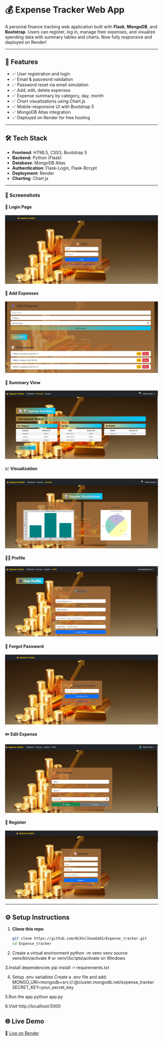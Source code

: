 # 💰 Expense Tracker Web App

A personal finance tracking web application built with **Flask**, **MongoDB**, and **Bootstrap**. Users can register, log in, manage their expenses, and visualize spending data with summary tables and charts. Now fully responsive and deployed on Render!

---

## 🚀 Features

- ✅ User registration and login
- ✅ Email & password validation
- ✅ Password reset via email simulation
- ✅ Add, edit, delete expenses
- ✅ Expense summary by category, day, month
- ✅ Chart visualizations using Chart.js
- ✅ Mobile-responsive UI with Bootstrap 5
- ✅ MongoDB Atlas integration
- ✅ Deployed on Render for free hosting

---

## 🛠 Tech Stack

- **Frontend**: HTML5, CSS3, Bootstrap 5
- **Backend**: Python (Flask)
- **Database**: MongoDB Atlas
- **Authentication**: Flask-Login, Flask-Bcrypt
- **Deployment**: Render
- **Charting**: Chart.js

---

### 📸 Screenshots

#### 🔐 Login Page
![Login](Screenshots/login.png)

#### 📝 Add Expenses
![Add Expenses](Screenshots/AddExpenses.png)

#### 🧾 Summary View
![Summary](Screenshots/Summary.png)

#### 📈 Visualization
![Visualize](Screenshots/Visulize.png)

#### 🧑‍💼 Profile
![Profile](Screenshots/profile.png)

#### 🔄 Forgot Password
![Forgot Password](Screenshots/ForgetPassword.png)

#### ✏️ Edit Expense
![Edit](Screenshots/Edit.png)

#### 🔐 Register
![Register](Screenshots/Register.png)

---

## ⚙️ Setup Instructions

1. **Clone this repo**
   ```bash
   git clone https://github.com/NikhilGowda03/Expense_tracker.git
   cd Expense_tracker
2. Create a virtual environment
python -m venv venv
source venv/bin/activate  # or venv\Scripts\activate on Windows

3.Install dependencies
pip install -r requirements.txt

4. Setup .env variables
   Create a .env file and add:
MONGO_URI=mongodb+srv://<username>:<password>@cluster.mongodb.net/expense_tracker
SECRET_KEY=your_secret_key

5.Run the app
python app.py

6.Visit
http://localhost:5000

## 🌐 Live Demo
🔗 [Live on Render](https://expense-tracker-oc0l.onrender.com)

